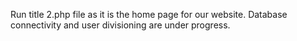 Run title 2.php file as it is the home page for our website.
Database connectivity and user divisioning are under progress.
